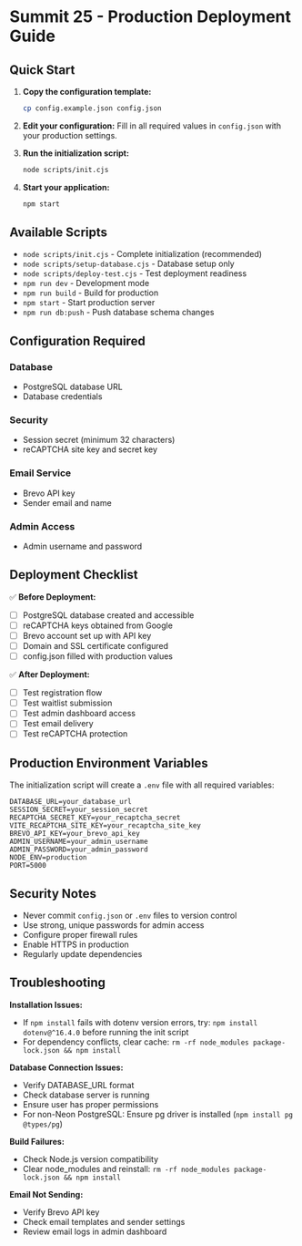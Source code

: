 # Summit 25 - Production Deployment Guide

## Quick Start

1. **Copy the configuration template:**
   ```bash
   cp config.example.json config.json
   ```

2. **Edit your configuration:**
   Fill in all required values in `config.json` with your production settings.

3. **Run the initialization script:**
   ```bash
   node scripts/init.cjs
   ```

4. **Start your application:**
   ```bash
   npm start
   ```

## Available Scripts

- `node scripts/init.cjs` - Complete initialization (recommended)
- `node scripts/setup-database.cjs` - Database setup only
- `node scripts/deploy-test.cjs` - Test deployment readiness
- `npm run dev` - Development mode
- `npm run build` - Build for production
- `npm start` - Start production server
- `npm run db:push` - Push database schema changes

## Configuration Required

### Database
- PostgreSQL database URL
- Database credentials

### Security
- Session secret (minimum 32 characters)
- reCAPTCHA site key and secret key

### Email Service
- Brevo API key
- Sender email and name

### Admin Access
- Admin username and password

## Deployment Checklist

✅ **Before Deployment:**
- [ ] PostgreSQL database created and accessible
- [ ] reCAPTCHA keys obtained from Google
- [ ] Brevo account set up with API key
- [ ] Domain and SSL certificate configured
- [ ] config.json filled with production values

✅ **After Deployment:**
- [ ] Test registration flow
- [ ] Test waitlist submission
- [ ] Test admin dashboard access
- [ ] Test email delivery
- [ ] Test reCAPTCHA protection

## Production Environment Variables

The initialization script will create a `.env` file with all required variables:

```
DATABASE_URL=your_database_url
SESSION_SECRET=your_session_secret
RECAPTCHA_SECRET_KEY=your_recaptcha_secret
VITE_RECAPTCHA_SITE_KEY=your_recaptcha_site_key
BREVO_API_KEY=your_brevo_api_key
ADMIN_USERNAME=your_admin_username
ADMIN_PASSWORD=your_admin_password
NODE_ENV=production
PORT=5000
```

## Security Notes

- Never commit `config.json` or `.env` files to version control
- Use strong, unique passwords for admin access
- Configure proper firewall rules
- Enable HTTPS in production
- Regularly update dependencies

## Troubleshooting

**Installation Issues:**
- If `npm install` fails with dotenv version errors, try: `npm install dotenv@^16.4.0` before running the init script
- For dependency conflicts, clear cache: `rm -rf node_modules package-lock.json && npm install`

**Database Connection Issues:**
- Verify DATABASE_URL format
- Check database server is running
- Ensure user has proper permissions
- For non-Neon PostgreSQL: Ensure pg driver is installed (`npm install pg @types/pg`)

**Build Failures:**
- Check Node.js version compatibility
- Clear node_modules and reinstall: `rm -rf node_modules package-lock.json && npm install`

**Email Not Sending:**
- Verify Brevo API key
- Check email templates and sender settings
- Review email logs in admin dashboard